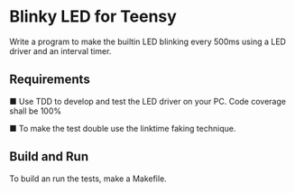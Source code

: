 # Blinky LED for Teensy

Write a program to make the builtin LED blinking every 500ms using a LED driver and an interval timer.

## Requirements

■ Use TDD to develop and test the LED driver on your PC. Code coverage shall be 100%

■ To make the test double use the linktime faking technique.

## Build and Run

To build an run the tests, make a Makefile.
